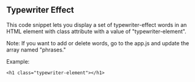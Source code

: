## Typewriter Effect

This code snippet lets you display a set of typewriter-effect words in an HTML element with class attribute with a value of "typewriter-element".

Note: If you want to add or delete words, go to the app.js and update the array named "phrases."

Example:
```
<h1 class="typewriter-element"></h1>
```



